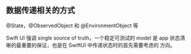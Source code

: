 ## 数据传递相关的方式

@State，@ObservedObject 和 @EnvironmentObject 等

Swift UI 强调 single source of truth，一个稳定可测试的 model 是 app 状态清晰的最重要的保证，也是在 SwiftUI 中传递状态时的首先需要考虑的 方向。
